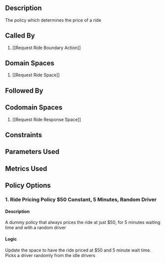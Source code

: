 ## Description

The policy which determines the price of a ride
## Called By
1. [[Request Ride Boundary Action]]
## Domain Spaces
1. [[Request Ride Space]]
## Followed By
## Codomain Spaces
1. [[Request Ride Response Space]]
## Constraints
## Parameters Used
## Metrics Used
## Policy Options
### 1. Ride Pricing Policy $50 Constant, 5 Minutes, Random Driver
#### Description
A dummy policy that always prices the ride at just $50, for 5 minutes waiting time and with a random driver
#### Logic
Update the space to have the ride priced at $50 and 5 minute wait time. Picks a driver randomly from the idle drivers

